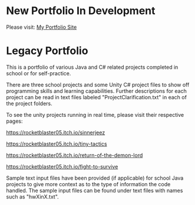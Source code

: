 # New Portfolio In Development
Please visit: [My Portfolio Site](https://danielx1611.github.io/portfolio/)


# Legacy Portfolio
This is a portfolio of various Java and C# related projects completed in school or for self-practice.

There are three school projects and some Unity C# project files to show off programming skills and learning capabilities. 
Further descriptions for each project can be read in text files labeled "ProjectClarification.txt" in each of the project folders.

To see the unity projects running in real time, please visit their respective pages:

https://rocketblaster05.itch.io/sinnerjeez

https://rocketblaster05.itch.io/tiny-tactics

https://rocketblaster05.itch.io/return-of-the-demon-lord

https://rocketblaster05.itch.io/fight-to-survive

Sample text input files have been provided (if applicable) for school Java projects to give more context
as to the type of information the code handled. The sample input files can be found under text files with
names such as "hwXinX.txt".
